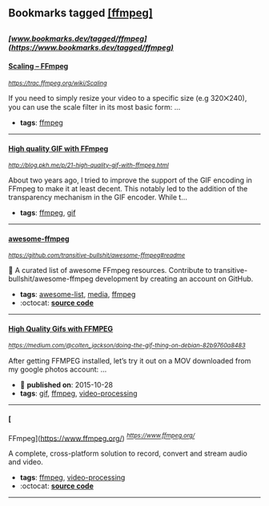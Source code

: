 ## Bookmarks tagged [[ffmpeg]](https://www.bookmarks.dev/search?q=[ffmpeg])

_<sup><sup>[www.bookmarks.dev/tagged/ffmpeg](https://www.bookmarks.dev/tagged/ffmpeg)</sup></sup>_
---
#### [Scaling – FFmpeg    ](https://trac.ffmpeg.org/wiki/Scaling)
_<sup>https://trac.ffmpeg.org/wiki/Scaling</sup>_

If you need to simply resize your video to a specific size (e.g 320⨉240), you can use the scale filter in its most basic form:
...
* **tags**: [ffmpeg](../tagged/ffmpeg.md)
---
#### [High quality GIF with FFmpeg](http://blog.pkh.me/p/21-high-quality-gif-with-ffmpeg.html)
_<sup>http://blog.pkh.me/p/21-high-quality-gif-with-ffmpeg.html</sup>_

About two years ago, I tried to improve the support of the GIF encoding in FFmpeg to make it at least decent. This notably led to the addition of the transparency mechanism in the GIF encoder. While t...
* **tags**: [ffmpeg](../tagged/ffmpeg.md), [gif](../tagged/gif.md)
---
#### [awesome-ffmpeg](https://github.com/transitive-bullshit/awesome-ffmpeg#readme)
_<sup>https://github.com/transitive-bullshit/awesome-ffmpeg#readme</sup>_

👻 A curated list of awesome FFmpeg resources. Contribute to transitive-bullshit/awesome-ffmpeg development by creating an account on GitHub.
* **tags**: [awesome-list](../tagged/awesome-list.md), [media](../tagged/media.md), [ffmpeg](../tagged/ffmpeg.md)
* :octocat: **[source code](https://github.com/transitive-bullshit/awesome-ffmpeg#readme)**
---
#### [High Quality Gifs with FFMPEG ](https://medium.com/@colten_jackson/doing-the-gif-thing-on-debian-82b9760a8483)
_<sup>https://medium.com/@colten_jackson/doing-the-gif-thing-on-debian-82b9760a8483</sup>_

After getting FFMPEG installed, let’s try it out on a MOV downloaded from my google photos account:
...
* :calendar: **published on**: 2015-10-28
* **tags**: [gif](../tagged/gif.md), [ffmpeg](../tagged/ffmpeg.md), [video-processing](../tagged/video-processing.md)
---
#### [
FFmpeg](https://www.ffmpeg.org/)
_<sup>https://www.ffmpeg.org/</sup>_

A complete, cross-platform solution to record, convert and stream audio and video.

* **tags**: [ffmpeg](../tagged/ffmpeg.md), [video-processing](../tagged/video-processing.md)
* :octocat: **[source code](https://www.ffmpeg.org/download.html#get-sources)**
---
